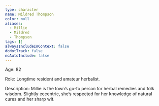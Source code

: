 ```yaml
---
type: character
name: Mildred Thompson
color: null
aliases:
  - Millie
  - Mildred
  - Thompson
tags: []
alwaysIncludeInContext: false
doNotTrack: false
noAutoInclude: false
---
```

Age: 82

Role: Longtime resident and amateur herbalist.

Description: Millie is the town’s go-to person for herbal remedies and folk wisdom. Slightly eccentric, she’s respected for her knowledge of natural cures and her sharp wit.